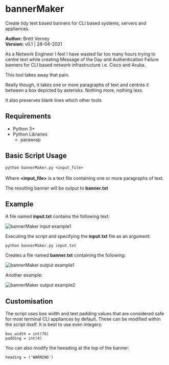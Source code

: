# bannerMaker
Create tidy text based banners for CLI based systems, servers and appliances.

**Author:** Brett Verney</br>
**Version:** v0.1 | 28-04-2021

As a Network Engineer I feel I have wasted far too many hours trying to centre text while creating Message of the Day and Authentication Failure banners for CLI based network infrastructure i.e. Cisco and Aruba.

This tool takes away that pain.

Really though, it takes one or more paragraphs of text and centres it between a box depicted by asterisks. Nothing more, nothing less.

It also preserves blank lines which other tools

## Requirements

- Python 3+
- Python Libraries
  - parawrap

## Basic Script Usage

```python bannerMaker.py <input_file>```<br><br> 
Where **<input_file>** is a text file containing one or more paragraphs of text.

The resulting banner will be output to **banner.txt**

## Example

A file named **input.txt** contains the following text:<br>

![bannerMaker input example1](https://github.com/wifiwizardofoz/bannerMaker/blob/main/input_example1.png)<br>

Executing the script and specifying the **input.txt** file as an argument:

```python bannerMaker.py input.txt```

Creates a file named **banner.txt** containing the following:<br>

![bannerMaker output example1](https://github.com/wifiwizardofoz/bannerMaker/blob/main/output_example1.png)

Another example:<br>

![bannerMaker output example2](https://github.com/wifiwizardofoz/bannerMaker/blob/main/output_example2.png)

## Customisation

The script uses box width and text padding values that are considered safe for most terminal CLI appliances by default. These can be modified within the script itself. It is best to use even integers:
```
box_width = int(76)
padding = int(4)
```
You can also modify the heeading at the top of the banner:
```
heading = ('WARNING')
```
